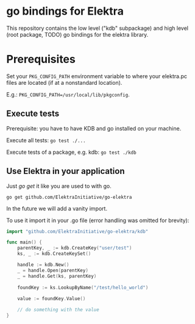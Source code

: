 # go bindings for Elektra

This repository contains the low level ("kdb" subpackage) and high level (root package, TODO) go bindings for the elektra library.

# Prerequisites

Set your `PKG_CONFIG_PATH` environment variable to where your elektra.pc files are located (if at a nonstandard location).

E.g.: `PKG_CONFIG_PATH=/usr/local/lib/pkgconfig`.

## Execute tests
Prerequisite: you have to have KDB and go installed on your machine.

Execute all tests:
`go test ./...`

Execute tests of a package, e.g. kdb:
`go test ./kdb`

## Use Elektra in your application
Just *go get* it like you are used to with go.

`go get github.com/ElektraInitiative/go-elektra`

In the future we will add a vanity import.

To use it import it in your .go file (error handling was omitted for brevity):

```go
import "github.com/ElektraInitiative/go-elektra/kdb"

func main() {
    parentKey, _ := kdb.CreateKey("user/test")
	ks, _ := kdb.CreateKeySet()

    handle := kdb.New()
	_ = handle.Open(parentKey)
    _ = handle.Get(ks, parentKey)
    
    foundKey := ks.LookupByName("/test/hello_world")
    
    value := foundKey.Value()

    // do something with the value
}
```
